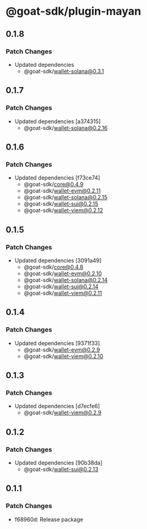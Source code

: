 # @goat-sdk/plugin-mayan

## 0.1.8

### Patch Changes

- Updated dependencies
  - @goat-sdk/wallet-solana@0.3.1

## 0.1.7

### Patch Changes

- Updated dependencies [a374315]
  - @goat-sdk/wallet-solana@0.2.16

## 0.1.6

### Patch Changes

- Updated dependencies [f73ce74]
  - @goat-sdk/core@0.4.9
  - @goat-sdk/wallet-evm@0.2.11
  - @goat-sdk/wallet-solana@0.2.15
  - @goat-sdk/wallet-sui@0.2.15
  - @goat-sdk/wallet-viem@0.2.12

## 0.1.5

### Patch Changes

- Updated dependencies [3091a49]
  - @goat-sdk/core@0.4.8
  - @goat-sdk/wallet-evm@0.2.10
  - @goat-sdk/wallet-solana@0.2.14
  - @goat-sdk/wallet-sui@0.2.14
  - @goat-sdk/wallet-viem@0.2.11

## 0.1.4

### Patch Changes

- Updated dependencies [9371f33]
  - @goat-sdk/wallet-evm@0.2.9
  - @goat-sdk/wallet-viem@0.2.10

## 0.1.3

### Patch Changes

- Updated dependencies [d7ecfe6]
  - @goat-sdk/wallet-viem@0.2.9

## 0.1.2

### Patch Changes

- Updated dependencies [90b38da]
  - @goat-sdk/wallet-sui@0.2.13

## 0.1.1

### Patch Changes

- f68960d: Release package
